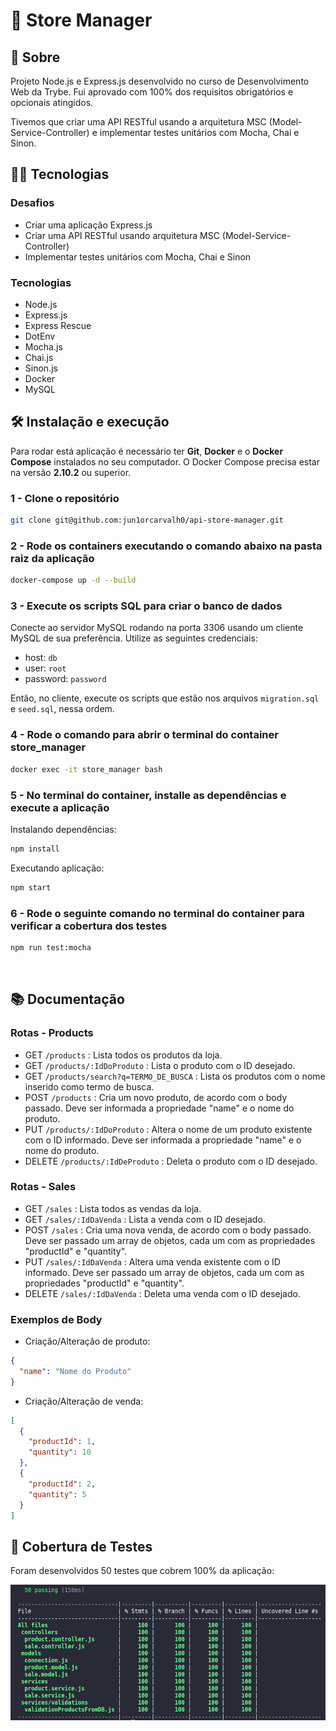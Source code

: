 # :department_store: Store Manager

## :page_with_curl: Sobre

Projeto Node.js e Express.js desenvolvido no curso de Desenvolvimento Web da Trybe. Fui aprovado com 100% dos requisitos obrigatórios e opcionais atingidos.

Tivemos que criar uma API RESTful usando a arquitetura MSC (Model-Service-Controller) e implementar testes unitários com Mocha, Chai e Sinon.

## :man_technologist: Tecnologias

### Desafios
* Criar uma aplicação Express.js
* Criar uma API RESTful usando arquitetura MSC (Model-Service-Controller)
* Implementar testes unitários com Mocha, Chai e Sinon

### Tecnologias
* Node.js
* Express.js
* Express Rescue
* DotEnv
* Mocha.js
* Chai.js
* Sinon.js
* Docker
* MySQL

## :hammer_and_wrench: Instalação e execução

Para rodar está aplicação é necessário ter **Git**, **Docker** e o **Docker Compose** instalados no seu computador. O Docker Compose precisa estar na versão **2.10.2** ou superior.

### 1 - Clone o repositório
```sh
git clone git@github.com:jun1orcarvalh0/api-store-manager.git
```

### 2 - Rode os containers executando o comando abaixo na pasta raiz da aplicação
```sh
docker-compose up -d --build
```

### 3 - Execute os scripts SQL para criar o banco de dados

Conecte ao servidor MySQL rodando na porta 3306 usando um cliente MySQL de sua preferência. Utilize as seguintes credenciais:

* host: `db`
* user: `root`
* password: `password`

Então, no cliente, execute os scripts que estão nos arquivos `migration.sql` e `seed.sql`, nessa ordem.

### 4 - Rode o comando para abrir o terminal do container store_manager
```sh
docker exec -it store_manager bash
```

### 5 - No terminal do container, installe as dependências e execute a aplicação

Instalando dependências:
```sh
npm install
```

Executando aplicação:
```sh
npm start
```

### 6 - Rode o seguinte comando no terminal do container para verificar a cobertura dos testes
```sh
npm run test:mocha
```
<br />
</details>

## :books: Documentação

### Rotas - Products

- GET <code>/products</code> : Lista todos os produtos da loja.
- GET <code>/products/:IdDoProduto</code> : Lista o produto com o ID desejado.
- GET <code>/products/search?q=TERMO_DE_BUSCA</code> : Lista os produtos com o nome inserido como termo de busca.
- POST <code>/products</code> : Cria um novo produto, de acordo com o body passado. Deve ser informada a propriedade "name" e o nome do produto.
- PUT <code>/products/:IdDoProduto</code> : Altera o nome de um produto existente com o ID informado. Deve ser informada a propriedade "name" e o nome do produto.
- DELETE <code>/products/:IdDeProduto</code> : Deleta o produto com o ID desejado.

### Rotas - Sales

- GET <code>/sales</code> : Lista todos as vendas da loja.
- GET <code>/sales/:IdDaVenda</code> : Lista a venda com o ID desejado.
- POST <code>/sales</code> : Cria uma nova venda, de acordo com o body passado. Deve ser passado um array de objetos, cada um com as propriedades "productId" e "quantity".
- PUT <code>/sales/:IdDaVenda</code> : Altera uma venda existente com o ID informado. Deve ser passado um array de objetos, cada um com as propriedades "productId" e "quantity".
- DELETE <code>/sales/:IdDaVenda</code> : Deleta uma venda com o ID desejado.

### Exemplos de Body

- Criação/Alteração de produto:
```json
{ 
  "name": "Nome do Produto"
}
```

- Criação/Alteração de venda:
```json
[
  { 
    "productId": 1,
    "quantity": 10
  },
  { 
    "productId": 2,
    "quantity": 5
  }
]
```

## :test_tube: Cobertura de Testes

Foram desenvolvidos 50 testes que cobrem 100% da aplicação:

![Test Coverage - Cobertura dos testes](./test-coverage.png)

